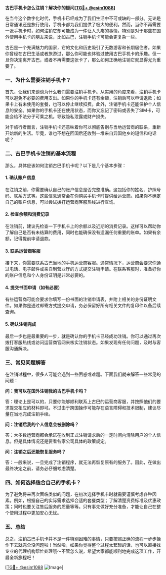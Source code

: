 **古巴手机卡怎么注销？解决你的疑问[[TG💪+ @esim1088](https://t.me/s/esim1088)]**

在当今这个数字化时代，手机卡已经成为了我们生活中不可或缺的一部分。无论是日常通讯还是旅行使用，手机卡都为我们提供了极大的便利。然而，当你不再需要一张手机卡时，如何注销它却可能成为一件让人头疼的事情。特别是对于那些在国外使用手机卡的朋友来说，比如古巴，注销手机卡可能会更复杂一些。

古巴是一个充满魅力的国家，它的文化和历史吸引了无数游客和长期居住者。如果你曾经在古巴生活或者旅游过，那么你可能也体验过使用古巴手机卡的乐趣。但一旦你决定离开古巴，或者不再需要这张卡了，那么如何正确地注销它就显得尤为重要了。

### 一、为什么需要注销手机卡？

首先，让我们来谈谈为什么我们需要注销手机卡。从实用的角度来看，注销手机卡可以避免不必要的费用支出。如果你的手机卡还有余额，注销后可以申请退款；如果卡上有未使用的套餐，也可以停止继续扣费。此外，注销手机卡还能保护个人信息的安全。如果你的手机卡还在使用状态，而你又忘记了密码或丢失了SIM卡，可能会给不法分子可乘之机，导致隐私泄露或财产损失。

对于旅行者而言，注销手机卡还意味着你可以彻底告别与当地运营商的联系，重新开始新的生活。毕竟，谁也不想在回国后还收到一堆来自异国他乡的短信和电话呢？

### 二、古巴手机卡注销的基本流程

那么，具体应该如何注销古巴手机卡呢？以下是几个基本步骤：

#### 1. 确认账户信息

在注销之前，你需要确认自己的账户信息是否完整准确。这包括你的姓名、护照号码、联系方式等。这些信息通常会在你购买手机卡时提供给运营商。如果你不确定自己的账户信息，可以尝试拨打运营商客服热线进行查询。

#### 2. 检查余额和消费记录

在注销前，建议先检查一下手机卡上的余额以及近期的消费记录。这样可以帮助你了解自己是否有未结算的费用，同时也能确保没有遗漏任何重要的账单。如果有余额，记得提前申请退款。

#### 3. 联系运营商客服

接下来，你需要联系古巴当地的手机运营商客服。通常情况下，运营商会要求你通过电话、电子邮件或亲自到营业厅的方式提交注销申请。在联系客服时，准备好你的账户信息和个人身份证明是非常必要的。

#### 4. 提交书面申请（如有必要）

有些运营商可能会要求你填写一份书面的注销申请表，并附上相关的身份证明文件。如果你是通过邮寄方式提交申请，务必保留好所有相关文件的复印件以备后续查询。

#### 5. 确认注销完成

最后一步也是最重要的一步，就是确认你的手机卡已经成功注销。你可以通过再次拨打客服热线或访问运营商官网来核实注销状态。如果发现有任何问题，及时与客服沟通解决。

### 三、常见问题解答

在注销过程中，很多人可能会遇到一些困惑或难题。下面我们就来解答一些常见的问题：

**问：我可以在国外注销我的古巴手机卡吗？**

答：理论上是可以的，只要你能够顺利联系上古巴的运营商客服，并按照他们的要求提交相应的材料即可。不过由于跨国操作可能存在语言障碍和技术限制，建议尽量在当地完成注销手续。

**问：注销后我的个人信息会被删除吗？**

答：大多数运营商都会承诺在收到正式注销请求后的一定时间内清除用户的个人信息。但是具体情况还是要看各家公司具体的政策规定。

**问：注销之后还能恢复服务吗？**

答：一般来说，一旦完成了注销程序，就无法再恢复原有的服务了。因此，在做出最终决定之前，请务必仔细考虑清楚。

### 四、如何选择适合自己的手机卡？

为了避免将来再次面临类似的问题，在初次选择手机卡时就需要谨慎考虑各种因素。例如，根据自己的实际需求选择合适的套餐类型；了解清楚资费标准及优惠政策；同时也要关注售后服务的质量等等。只有事先做好充分准备，才能让自己在整个使用过程中更加安心无忧。

### 五、总结

总之，注销古巴手机卡并不是一件特别困难的事情，只要按照正确的流程一步步操作下去就完全没问题啦！当然啦，如果你觉得整个过程太繁琐的话，也可以直接找专业的代理机构帮忙处理哦～不管怎么说，希望大家都能顺利地完成这项工作，开启全新旅程吧！

[[TG💪+ @esim1088](https://t.me/s/esim1088) ![Image](https://i.postimg.cc/4NQfJmqS/Snipaste-2025-05-13-00-14-12.png)]